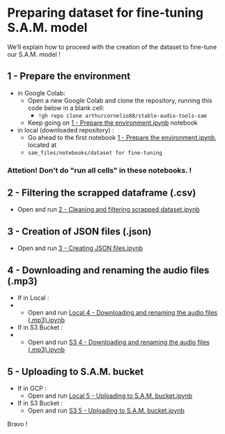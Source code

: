 # Preparing dataset for fine-tuning S.A.M. model

We’ll explain how to proceed with the creation of the dataset to fine-tune our S.A.M. model !

## 1 - Prepare the environment
- in Google Colab:
  - Open a new Google Colab and clone the repository, running this code below in a blank cell:
    - `!gh repo clone arthurcornelio88/stable-audio-tools-sam`
  - Keep going on [1 - Prepare the environment.ipynb](https://github.com/arthurcornelio88/stable-audio-tools-sam/blob/main/sam_files/notebooks/dataset%20for%20fine-tuning/1%20-%20Prepare%20environment.ipynb) notebook
- in local (downloaded repository) :
  - Go ahead to the first notebook [1 - Prepare the environment.ipynb](https://github.com/arthurcornelio88/stable-audio-tools-sam/blob/main/sam_files/notebooks/dataset%20for%20fine-tuning/1%20-%20Prepare%20environment.ipynb), located at
  - `sam_files/notebooks/dataset for fine-tuning`

### **Attetion! Don't do "run all cells" in these notebooks.** !

## 2 - Filtering the scrapped dataframe (.csv)

- Open and run [2 - Cleaning and filtering scrapped dataset.ipynb](https://github.com/arthurcornelio88/stable-audio-tools-sam/blob/main/sam_files/notebooks/dataset%20for%20fine-tuning/2%20-%20Cleaning%20and%20filtering%20scrapped%20dataset.ipynb)

## 3 - Creation of JSON files (.json)

- Open and run [3 - Creating JSON files.ipynb](https://github.com/arthurcornelio88/stable-audio-tools-sam/blob/main/sam_files/notebooks/dataset%20for%20fine-tuning/3%20-%20Creating%20JSON%20files.ipynb)

## 4 - Downloading and renaming the audio files (.mp3)

- If in Local :
- - Open and run [Local 4 - Downloading and renaming the audio files (.mp3).ipynb](https://github.com/arthurcornelio88/stable-audio-tools-sam/blob/main/sam_files/notebooks/dataset%20for%20fine-tuning/4%20-%20Downloading%20and%20renaming%20the%20audio%20files%20(.mp3)%20copy.ipynb)
- If in S3 Bucket :
- - Open and run [S3 4 - Downloading and renaming the audio files (.mp3).ipynb](https://github.com/arthurcornelio88/stable-audio-tools-sam/blob/main/sam_files/notebooks/dataset%20for%20fine-tuning/S3%204%20-%20Downloading%20and%20renaming%20the%20audio%20files%20(.mp3).ipynb)

## 5 - Uploading to S.A.M. bucket

- If in GCP :
  - Open and run [Local 5 - Uploading to S.A.M. bucket.ipynb](https://github.com/arthurcornelio88/stable-audio-tools-sam/blob/main/sam_files/notebooks/dataset%20for%20fine-tuning/5%20-%20Uploading%20to%20S.A.M.%20drive.ipynb)
- If in S3 Bucket :
  - Open and run [S3 5 - Uploading to S.A.M. bucket.ipynb](https://github.com/arthurcornelio88/stable-audio-tools-sam/blob/main/sam_files/notebooks/dataset%20for%20fine-tuning/S3%205%20-%20Uploading%20to%20S.A.M.%20bucket.ipynb)

Bravo !
